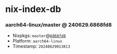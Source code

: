 # nix-index-db
### aarch64-linux/master @ 240629.6868fd8
- Nixpkgs: `master`@[`6868fd8`](https://github.com/NixOS/nixpkgs/commit/6868fd8a96edc329287b3718de42629ec9290e3c)
- Platform: `aarch64-linux`
- Timestamp: `20240629013813`
